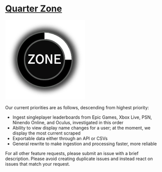 # [Quarter Zone](https://quarter.zone)

![Quarter Zone logo](https://raw.githubusercontent.com/bitbybyte/quarter-zone/master/quarter_zone.png)

Our current priorities are as follows, descending from highest priority:

- Ingest singleplayer leaderboards from Epic Games, Xbox Live, PSN, Ninendo Online, and Oculus, investigated in this order
- Ability to view display name changes for a user; at the moment, we display the most current scraped
- Exportable data either through an API or CSVs
- General rewrite to make ingestion and processing faster, more reliable

For all other feature requests, please submit an issue with a brief description. Please avoid creating duplicate issues and instead react on issues that match your request.

